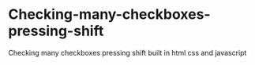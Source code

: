 # Checking-many-checkboxes-pressing-shift
Checking many checkboxes pressing shift built in html css and javascript
